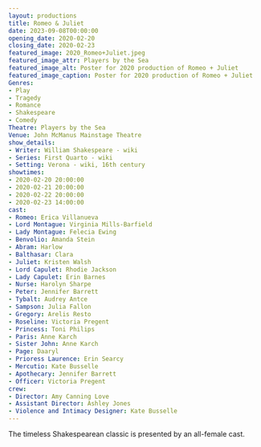 ```yaml
---
layout: productions
title: Romeo & Juliet
date: 2023-09-08T00:00:00
opening_date: 2020-02-20
closing_date: 2020-02-23
featured_image: 2020_Romeo+Juliet.jpeg
featured_image_attr: Players by the Sea
featured_image_alt: Poster for 2020 production of Romeo + Juliet
featured_image_caption: Poster for 2020 production of Romeo + Juliet
Genres: 
- Play
- Tragedy
- Romance
- Shakespeare
- Comedy
Theatre: Players by the Sea
Venue: John McManus Mainstage Theatre
show_details:
- Writer: William Shakespeare - wiki
- Series: First Quarto - wiki
- Setting: Verona - wiki, 16th century
showtimes:
- 2020-02-20 20:00:00
- 2020-02-21 20:00:00
- 2020-02-22 20:00:00
- 2020-02-23 14:00:00
cast:
- Romeo: Erica Villanueva
- Lord Montague: Virginia Mills-Barfield
- Lady Montague: Felecia Ewing
- Benvolio: Amanda Stein
- Abram: Harlow
- Balthasar: Clara
- Juliet: Kristen Walsh
- Lord Capulet: Rhodie Jackson
- Lady Capulet: Erin Barnes
- Nurse: Harolyn Sharpe
- Peter: Jennifer Barrett
- Tybalt: Audrey Antce
- Sampson: Julia Fallon
- Gregory: Arelis Resto
- Roseline: Victoria Pregent
- Princess: Toni Philips
- Paris: Anne Karch
- Sister John: Anne Karch
- Page: Daaryl
- Prioress Laurence: Erin Searcy
- Mercutio: Kate Busselle
- Apothecary: Jennifer Barrett
- Officer: Victoria Pregent
crew:
- Director: Amy Canning Love
- Assistant Director: Ashley Jones
- Violence and Intimacy Designer: Kate Busselle
---
```

The timeless Shakespearean classic is presented by an all-female cast.
